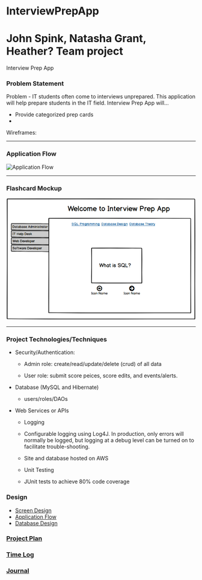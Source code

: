 # InterviewPrepApp
# John Spink, Natasha Grant, Heather? Team project

Interview Prep App

### Problem Statement
Problem - 
IT students often come to interviews unprepared. This application will help prepare students in the IT field.
Interview Prep App will...

- Provide categorized prep cards 
- 

Wireframes:
_________________________________________________________________________________________________________________

### Application Flow

![Application Flow]()

_________________________________________________________________________________________________________________

### Flashcard Mockup

![Home Page](https://github.com/MadJavaEntFall2017/InterviewPrepApp/blob/master/DesignDocuments/Screenshot%20from%202017-10-25%2016-41-31.png)

_________________________________________________________________________________________________________________







### Project Technologies/Techniques 

* Security/Authentication: 

  * Admin role: create/read/update/delete (crud) of all data

  * User role: submit score peices, score edits, and events/alerts. 


* Database (MySQL and Hibernate)
  * users/roles/DAOs



* Web Services or APIs

  * Logging

  * Configurable logging using Log4J. In production, only errors will normally be logged, but logging at a debug level can be turned on to      facilitate trouble-shooting. 

  * Site and database hosted on AWS

  * Unit Testing

  * JUnit tests to achieve 80% code coverage 

### Design

* [Screen Design]()
* [Application Flow]()
* [Database Design]()

### [Project Plan]()

### [Time Log]() 
### [Journal]()